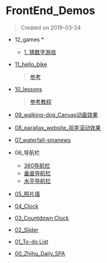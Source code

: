 # FrontEnd_Demos

> Created on 2019-03-24

* 12_games
	*
	* [1. 猜数字游戏](https://gittig11.github.io/FrontEnd_Demos/12_games/1_guess-number.html)

* [11_hello_bike](https://gittig11.github.io/FrontEnd_Demos/11_hello_bike/index.html)
	> [参考](https://c3x.me/bike.html?n=9510212658&b)

* [10_lessons](https://gittig11.github.io/FrontEnd_Demos/10_lessons/home.html)
	> [参考教程](http://www.fgm.cc/learn/)

* [09_walking-dog_Canvas动画效果](https://gittig11.github.io/FrontEnd_Demos/09_walking-dog/)
* [08_parallax_website_视差滚动效果](https://gittig11.github.io/FrontEnd_Demos/08_parallax_website/)

* [07_waterfall-sinanews](https://gittig11.github.io/FrontEnd_Demos/07_waterfall-sinanews/)

* 06_导航栏
	
	* [360导航栏](https://gittig11.github.io/FrontEnd_Demos/06_导航栏/360nav/)
	* [垂直导航栏](https://gittig11.github.io/FrontEnd_Demos/06_导航栏/垂直导航栏/)
	* [水平导航栏](https://gittig11.github.io/FrontEnd_Demos/06_导航栏/水平导航栏/)
	
* [05_照片墙](https://gittig11.github.io/FrontEnd_Demos/05_照片墙/)

* [04_Clock](https://gittig11.github.io/FrontEnd_Demos/04_Clock/)

* [03_Countdown Clock](https://gittig11.github.io/FrontEnd_Demos/03_Countdown%20Clock/)

* [02_Slider](https://gittig11.github.io/FrontEnd_Demos/02_Slider/)

* [01_To-do List](https://gittig11.github.io/FrontEnd_Demos/01_To-do%20List/)

* [00_Zhihu_Daily_SPA](https://gittig11.github.io/FrontEnd_Demos/00_Zhihu_Daily/)

